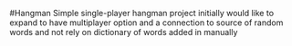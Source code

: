 #Hangman
Simple single-player hangman project initially
would like to expand to have multiplayer option and a connection to source of random words
and not rely on dictionary of words added in manually
